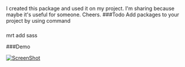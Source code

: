I created this package and used it on my project. I'm sharing because maybe it's useful for someone. Cheers.
###Todo
Add packages to your project by using command
###
mrt add sass

###Demo

[![ScreenShot](https://i1.ytimg.com/vi/5nFp7suxvac/hqdefault.jpg)](http://youtu.be/5nFp7suxvac)
